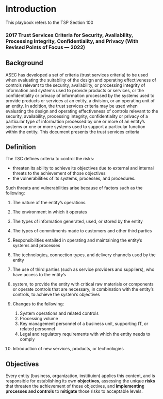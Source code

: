 # Introduction

This playbook refers to the TSP Section 100

###  2017 Trust Services Criteria for Security, Availability, Processing Integrity, Confidentiality, and Privacy (With Revised Points of Focus — 2022)


## Background

ASEC has developed a set of criteria (trust services criteria) to be used when evaluating the suitability of 
the design and operating effectiveness of controls relevant to the security, availability, or processing integrity of information and systems used to provide products or services, or the confidentiality or privacy 
of information processed by the systems used to provide products or services at an entity, a division, or 
an operating unit of an entity. In addition, the trust services criteria may be used when evaluating the 
design and operating effectiveness of controls relevant to the security, availability, processing integrity, 
confidentiality or privacy of a particular type of information processed by one or more of an entity’s systems or one or more systems used to support a particular function within the entity. This document presents the trust services criteria

## Definition

The TSC defines criteria to control the risks:

- threaten its ability to achieve its objectives due to external and internal threats to the achievement of those objectives 
- the vulnerabilities of its systems, processes, and procedures. 

Such threats and vulnerabilities arise because of factors such as the following: 

1. The nature of the entity’s operations 
2. The environment in which it operates 
3. The types of information generated, used, or stored by the entity 
4. The types of commitments made to customers and other third parties 
5. Responsibilities entailed in operating and maintaining the entity’s systems and processes 
6. The technologies, connection types, and delivery channels used by the entity 
7. The use of third parties (such as service providers and suppliers), who have access to the entity’s 
8. system, to provide the entity with critical raw materials or components or operate controls that are necessary, in combination with the entity’s controls, to achieve the system’s objectives 
9. Changes to the following: 

   1. System operations and related controls 
   2. Processing volume 
   3. Key management personnel of a business unit, supporting IT, or related personnel 
   4. Legal and regulatory requirements with which the entity needs to comply 
 
10. Introduction of new services, products, or technologies

## Objectives

Every entity (business, organization, institiuion) applies this content, and  is responsible for establishing its own **objectives**, assessing the unique **risks** that threaten the achievement of those objectives, and **implementing processes and controls** to **mitigate** those risks to acceptable levels.



